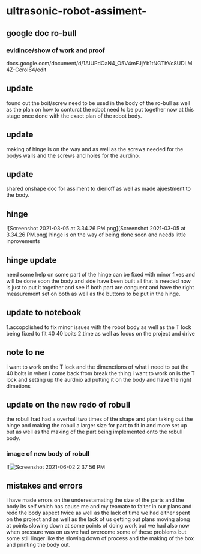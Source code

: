 # ultrasonic-robot-assiment-


## google doc ro-bull

### evidince/show of work and proof
docs.google.com/document/d/1AIUPdOaN4_O5V4mFJjYb1tNGThVc8UDLM4Z-CcroI64/edit

## update
found out the boit/screw need to be used in the body of the ro-bull as well as the plan on how to conturct the robot need to be put together now at this stage once done with the exact plan of the robot body. 

## update 
making of hinge is on the way and as well as the screws needed for the bodys walls and the screws and holes for the aurdino.

## update 
shared onshape doc for assiment to dierloff as well as made ajuestment to the body. 

## hinge 
![Screenshot 2021-03-05 at 3.34.26 PM.png](Screenshot 2021-03-05 at 3.34.26 PM.png)
hinge is on the way of being done soon and needs little inprovements 

## hinge update 
need some help on some part of the hinge can be fixed with minor fixes and will be done soon the body and side have been built all that is needed now is just to put it together and see if both part are conguent and have the right measurement set on both as well as the buttons to be put in the hinge. 

## update to notebook 
1.accopclished to fix minor issues with the robot body as well as the T lock being fixed to fit 40 40 boits 
2.time as well as focus on the project and drive 

## note to ne 
i want to work on the T lock and the dimenctions of what i need to put the 40 bolts in 
when i come back from break the thing i want to work on is the T lock and setting up the aurdnio ad putting it on the body and have the right dimetions 


## update on the new redo of robull 
the robull had had a overhall two times of the shape and plan taking out the hinge and making the robull a larger size for part to fit in and more set up but as well as the making of the part being implemented onto the robull body.

### image of new body of robull 
![![Screenshot 2021-06-02 2 37 56 PM](https://user-images.githubusercontent.com/71407488/120536050-b1876400-c3b1-11eb-85a8-81eefbc367d3.png)

## mistakes and errors 
i have made errors on the underestamating the size of the parts and the body its self which has cause me and my teamate to falter in our plans and redo the body aspect twice as well as the lack of time we had either spent on the project and as well as the lack of us getting out plans moving along at points slowing down at some points of doing work but we had also now when pressure was on us we had overcome some of these problems but some still linger like the slowing down of process and the making of the box and printing the body out. 
                
